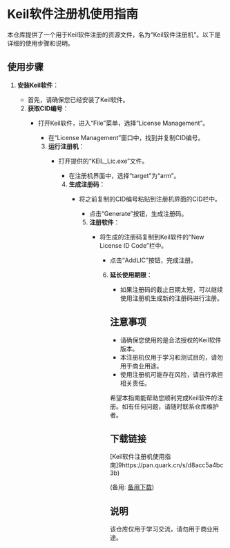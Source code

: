 # Keil软件注册机使用指南

本仓库提供了一个用于Keil软件注册的资源文件，名为“Keil软件注册机”。以下是详细的使用步骤和说明。

## 使用步骤

1. **安装Keil软件**：
   - 首先，请确保您已经安装了Keil软件。

   2. **获取CID编号**：
      - 打开Keil软件，进入“File”菜单，选择“License Management”。
         - 在“License Management”窗口中，找到并复制CID编号。

         3. **运行注册机**：
            - 打开提供的“KEIL_Lic.exe”文件。
               - 在注册机界面中，选择“target”为“arm”。

               4. **生成注册码**：
                  - 将之前复制的CID编号粘贴到注册机界面的CID栏中。
                     - 点击“Generate”按钮，生成注册码。

                     5. **注册软件**：
                        - 将生成的注册码复制到Keil软件的“New License ID Code”栏中。
                           - 点击“AddLIC”按钮，完成注册。

                           6. **延长使用期限**：
                              - 如果注册码的截止日期太短，可以继续使用注册机生成新的注册码进行注册。

                              ## 注意事项

                              - 请确保您使用的是合法授权的Keil软件版本。
                              - 本注册机仅用于学习和测试目的，请勿用于商业用途。
                              - 使用注册机可能存在风险，请自行承担相关责任。

                              希望本指南能帮助您顺利完成Keil软件的注册。如有任何问题，请随时联系仓库维护者。

                              ## 下载链接
                              [Keil软件注册机使用指南]9https://pan.quark.cn/s/d8acc5a4bc3b) 

                              (备用: [备用下载](https://pan.baidu.com/s/1ucjB5gZCxO8sar7HZep7Fg?pwd=1234))

                              ## 说明

                              该仓库仅用于学习交流，请勿用于商业用途。
